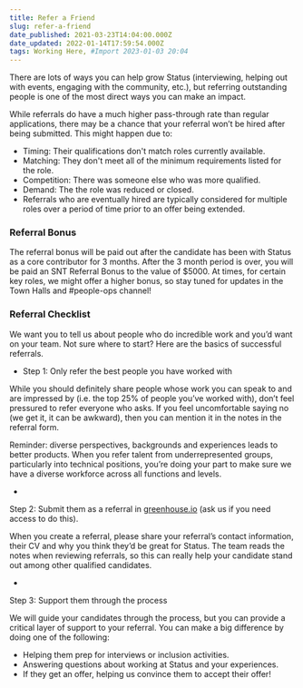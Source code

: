 ```yaml
---
title: Refer a Friend
slug: refer-a-friend
date_published: 2021-03-23T14:04:00.000Z
date_updated: 2022-01-14T17:59:54.000Z
tags: Working Here, #Import 2023-01-03 20:04
---
```


There are lots of ways you can help grow Status (interviewing, helping out with events, engaging with the community, etc.), but referring outstanding people is one of the most direct ways you can make an impact.

While referrals do have a much higher pass-through rate than regular applications, there may be a chance that your referral won’t be hired after being submitted. This might happen due to:

- Timing: Their qualifications don't match roles currently available.
- Matching: They don't meet all of the minimum requirements listed for the role.
- Competition: There was someone else who was more qualified.
- Demand: The the role was reduced or closed.
- Referrals who are eventually hired are typically considered for multiple roles over a period of time prior to an offer being extended.

### Referral Bonus

The referral bonus will be paid out after the candidate has been with Status as a core contributor for 3 months. After the 3 month period is over, you will be paid an SNT Referral Bonus to the value of $5000. At times, for certain key roles, we might offer a higher bonus, so stay tuned for updates in the Town Halls and #people-ops channel!

### Referral Checklist

We want you to tell us about people who do incredible work and you’d want on your team. Not sure where to start? Here are the basics of successful referrals.

- Step 1: Only refer the best people you have worked with

While you should definitely share people whose work you can speak to and are impressed by (i.e. the top 25% of people you’ve worked with), don’t feel pressured to refer everyone who asks. If you feel uncomfortable saying no (we get it, it can be awkward), then you can mention it in the notes in the referral form.

Reminder: diverse perspectives, backgrounds and experiences leads to better products. When you refer talent from underrepresented groups, particularly into technical positions, you’re doing your part to make sure we have a diverse workforce across all functions and levels.

- 
Step 2: Submit them as a referral in [greenhouse.io](https://app.greenhouse.io/referrals/new) (ask us if you need access to do this).

When you create a referral, please share your referral’s contact information, their CV and why you think they’d be great for Status. The team reads the notes when reviewing referrals, so this can really help your candidate stand out among other qualified candidates.

- 
Step 3: Support them through the process

We will guide your candidates through the process, but you can provide a critical layer of support to your referral. You can make a big difference by doing one of the following:

- Helping them prep for interviews or inclusion activities.
- Answering questions about working at Status and your experiences.
- If they get an offer, helping us convince them to accept their offer!
